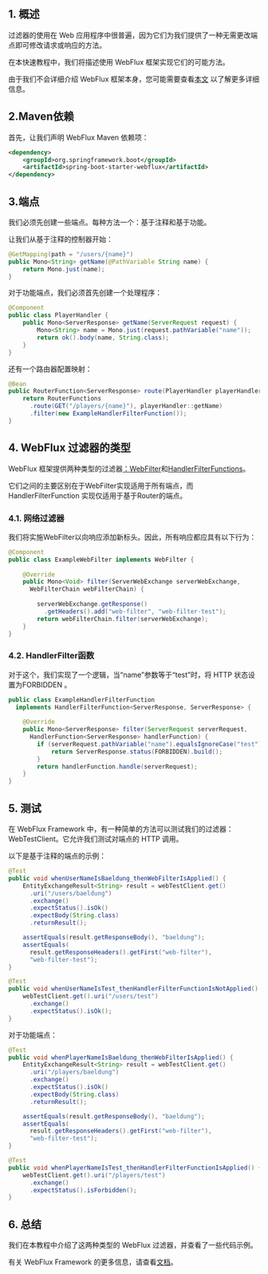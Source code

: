 ## 1. 概述

过滤器的使用在 Web 应用程序中很普遍，因为它们为我们提供了一种无需更改端点即可修改请求或响应的方法。

在本快速教程中，我们将描述使用 WebFlux 框架实现它们的可能方法。

由于我们不会详细介绍 WebFlux 框架本身，您可能需要查看[本文](https://www.baeldung.com/spring-5-functional-web) 以了解更多详细信息。

## 2.Maven依赖

首先，让我们声明 WebFlux Maven 依赖项：

```xml
<dependency>
    <groupId>org.springframework.boot</groupId>
    <artifactId>spring-boot-starter-webflux</artifactId>
</dependency>
```

## 3.端点

我们必须先创建一些端点。每种方法一个：基于注释和基于功能。

让我们从基于注释的控制器开始：

```java
@GetMapping(path = "/users/{name}")
public Mono<String> getName(@PathVariable String name) {
    return Mono.just(name);
}
```

对于功能端点，我们必须首先创建一个处理程序：

```java
@Component
public class PlayerHandler {
    public Mono<ServerResponse> getName(ServerRequest request) {
        Mono<String> name = Mono.just(request.pathVariable("name"));
        return ok().body(name, String.class);
    }
}
```

还有一个路由器配置映射：

```java
@Bean
public RouterFunction<ServerResponse> route(PlayerHandler playerHandler) {
    return RouterFunctions
      .route(GET("/players/{name}"), playerHandler::getName)
      .filter(new ExampleHandlerFilterFunction());
}
```

## 4. WebFlux 过滤器的类型

WebFlux 框架提供两种类型的过滤器[：](https://docs.spring.io/spring-framework/docs/current/javadoc-api/org/springframework/web/server/WebFilter.html)[WebFilter](https://docs.spring.io/spring-framework/docs/current/javadoc-api/org/springframework/web/reactive/function/server/HandlerFilterFunction.html)和[HandlerFilterFunctions](https://docs.spring.io/spring-framework/docs/current/javadoc-api/org/springframework/web/server/WebFilter.html)。

它们之间的主要区别在于WebFilter实现适用于所有端点，而HandlerFilterFunction 实现仅适用于基于Router的端点。 

### 4.1. 网络过滤器

我们将实施WebFilter以向响应添加新标头。因此，所有响应都应具有以下行为：

```java
@Component
public class ExampleWebFilter implements WebFilter {
 
    @Override
    public Mono<Void> filter(ServerWebExchange serverWebExchange, 
      WebFilterChain webFilterChain) {
        
        serverWebExchange.getResponse()
          .getHeaders().add("web-filter", "web-filter-test");
        return webFilterChain.filter(serverWebExchange);
    }
}
```

### 4.2. HandlerFilter函数

对于这个，我们实现了一个逻辑，当“name”参数等于“test”时，将 HTTP 状态设置为FORBIDDEN 。

```java
public class ExampleHandlerFilterFunction 
  implements HandlerFilterFunction<ServerResponse, ServerResponse> {
 
    @Override
    public Mono<ServerResponse> filter(ServerRequest serverRequest,
      HandlerFunction<ServerResponse> handlerFunction) {
        if (serverRequest.pathVariable("name").equalsIgnoreCase("test")) {
            return ServerResponse.status(FORBIDDEN).build();
        }
        return handlerFunction.handle(serverRequest);
    }
}
```

## 5. 测试

在 WebFlux Framework 中，有一种简单的方法可以测试我们的过滤器：WebTestClient。它允许我们测试对端点的 HTTP 调用。

以下是基于注释的端点的示例：

```java
@Test
public void whenUserNameIsBaeldung_thenWebFilterIsApplied() {
    EntityExchangeResult<String> result = webTestClient.get()
      .uri("/users/baeldung")
      .exchange()
      .expectStatus().isOk()
      .expectBody(String.class)
      .returnResult();

    assertEquals(result.getResponseBody(), "baeldung");
    assertEquals(
      result.getResponseHeaders().getFirst("web-filter"), 
      "web-filter-test");
}

@Test
public void whenUserNameIsTest_thenHandlerFilterFunctionIsNotApplied() {
    webTestClient.get().uri("/users/test")
      .exchange()
      .expectStatus().isOk();
}
```

对于功能端点：

```java
@Test
public void whenPlayerNameIsBaeldung_thenWebFilterIsApplied() {
    EntityExchangeResult<String> result = webTestClient.get()
      .uri("/players/baeldung")
      .exchange()
      .expectStatus().isOk()
      .expectBody(String.class)
      .returnResult();

    assertEquals(result.getResponseBody(), "baeldung");
    assertEquals(
      result.getResponseHeaders().getFirst("web-filter"),
      "web-filter-test");
} 

@Test 
public void whenPlayerNameIsTest_thenHandlerFilterFunctionIsApplied() {
    webTestClient.get().uri("/players/test")
      .exchange()
      .expectStatus().isForbidden(); 
}
```

## 6. 总结

我们在本教程中介绍了这两种类型的 WebFlux 过滤器，并查看了一些代码示例。

有关 WebFlux Framework 的更多信息，请查看[文档](https://docs.spring.io/spring/docs/current/spring-framework-reference/web-reactive.html)。